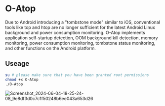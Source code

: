 # O-Atop
Due to Android introducing a "tombstone mode" similar to iOS, conventional tools like top and htop are no longer sufficient for the latest Android Linux background and power consumption monitoring.
O-Atop implements application self-startup detection, OOM background kill detection, memory monitoring, power consumption monitoring, tombstone status monitoring, and other functions on the Android platform.

## Useage

```bash
su # please make sure that you have been granted root permissions
chmod +x O-Atop
./O-Atop
```

![Screenshot_2024-06-04-18-25-24-08_9e8df3d0c7c1f50248b6ee043a653d26](https://github.com/Gs-ygc/O-Atop/assets/95555045/ff351b2e-23d2-436f-9deb-24f1ad7ef617)

